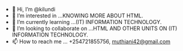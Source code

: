 - 👋 Hi, I’m @kilundi
- 👀 I’m interested in ...KNOWING MORE ABOUT HTML.
- 🌱 I’m currently learning ...(IT) INFORMATION TECHNOLOGY.
- 💞️ I’m looking to collaborate on ...HTML AND OTHER UNITS ON (IT) INFORMATION TECHNOLOGY.
- 📫 How to reach me ... +254721855756, muthiani42@gmail.com

<!---
kilundi/kilundi is a ✨ special ✨ repository because its `README.md` (this file) appears on your GitHub profile.
You can click the Preview link to take a look at your changes.
--->
